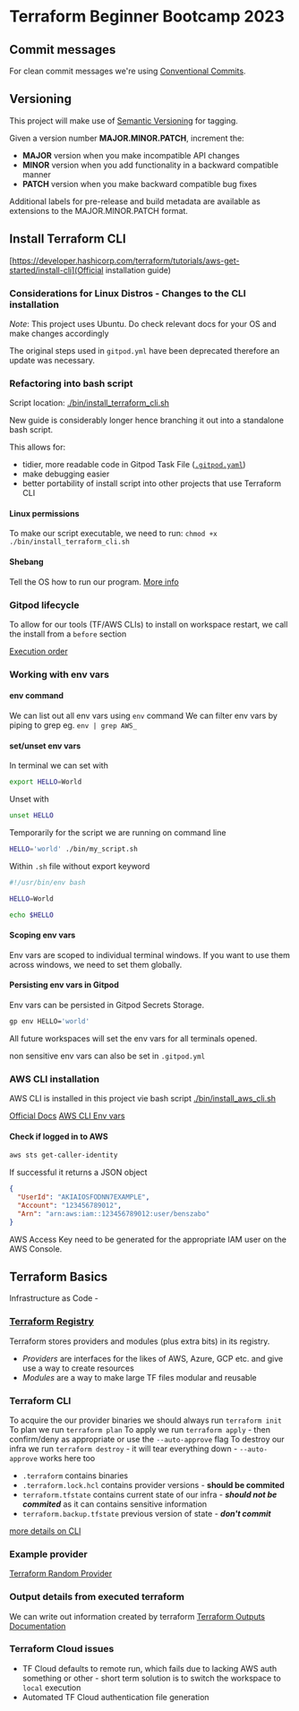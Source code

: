 # Terraform Beginner Bootcamp 2023

## Commit messages

For clean commit messages we're using [Conventional Commits](https://www.conventionalcommits.org/en/v1.0.0/).

## Versioning

This project will make use of [Semantic Versioning](semver.org) for tagging.

Given a version number **MAJOR.MINOR.PATCH**, increment the:

- **MAJOR** version when you make incompatible API changes
- **MINOR** version when you add functionality in a backward compatible manner
- **PATCH** version when you make backward compatible bug fixes

Additional labels for pre-release and build metadata are available as extensions to the MAJOR.MINOR.PATCH format.

## Install Terraform CLI

[https://developer.hashicorp.com/terraform/tutorials/aws-get-started/install-cli](Official installation guide)

### Considerations for Linux Distros - Changes to the CLI installation

_Note_: This project uses Ubuntu. Do check relevant docs for your OS and make changes accordingly

The original steps used in `gitpod.yml` have been deprecated therefore an update was necessary.

### Refactoring into bash script

Script location: [./bin/install_terraform_cli.sh](./bin/install_terraform_cli.sh)

New guide is considerably longer hence branching it out into a standalone bash script.

This allows for:

- tidier, more readable code in Gitpod Task File ([`.gitpod.yaml`](./.gitpod.yaml))
- make debugging easier
- better portability of install script into other projects that use Terraform CLI

#### Linux permissions

To make our script executable, we need to run: `chmod +x ./bin/install_terraform_cli.sh`

#### Shebang

Tell the OS how to run our program.
[More info](<https://en.wikipedia.org/wiki/Shebang_(Unix)>)

### Gitpod lifecycle

To allow for our tools (TF/AWS CLIs) to install on workspace restart, we call the install from a `before` section

[Execution order](https://www.gitpod.io/docs/configure/workspaces/tasks#execution-order)

### Working with env vars

#### env command

We can list out all env vars using `env` command
We can filter env vars by piping to grep eg. `env | grep AWS_`

#### set/unset env vars

In terminal we can set with

```sh
export HELLO=World
```

Unset with

```sh
unset HELLO
```

Temporarily for the script we are running on command line

```sh
HELLO='world' ./bin/my_script.sh
```

Within `.sh` file without export keyword

```sh
#!/usr/bin/env bash

HELLO=World

echo $HELLO
```

#### Scoping env vars

Env vars are scoped to individual terminal windows. If you want to use them across windows, we need to set them globally.

#### Persisting env vars in Gitpod

Env vars can be persisted in Gitpod Secrets Storage.

```sh
gp env HELLO='world'
```

All future workspaces will set the env vars for all terminals opened.

non sensitive env vars can also be set in `.gitpod.yml`

### AWS CLI installation

AWS CLI is installed in this project vie bash script [./bin/install_aws_cli.sh](./bin/install_aws_cli.sh.)

[Official Docs](https://docs.aws.amazon.com/cli/latest/userguide/getting-started-install.html)
[AWS CLI Env vars](https://docs.aws.amazon.com/cli/latest/userguide/cli-configure-envvars.html)

#### Check if logged in to AWS

```bash
aws sts get-caller-identity
```

If successful it returns a JSON object

```json
{
  "UserId": "AKIAIOSFODNN7EXAMPLE",
  "Account": "123456789012",
  "Arn": "arn:aws:iam::123456789012:user/benszabo"
}
```

AWS Access Key need to be generated for the appropriate IAM user on the AWS Console.

## Terraform Basics

Infrastructure as Code -

### [Terraform Registry](https://registry.terraform.io/)

Terraform stores providers and modules (plus extra bits) in its registry.

- _Providers_ are interfaces for the likes of AWS, Azure, GCP etc. and give use a way to create resources
- _Modules_ are a way to make large TF files modular and reusable

### Terraform CLI

To acquire the our provider binaries we should always run `terraform init`
To plan we run `terraform plan`
To apply we run `terraform apply` - then confirm/deny as appropriate or use the `--auto-approve` flag
To destroy our infra we run `terraform destroy` - it will tear everything down - `--auto-approve` works here too

- `.terraform` contains binaries
- `.terraform.lock.hcl` contains provider versions - **should be commited**
- `terraform.tfstate` contains current state of our infra - _**should not be commited**_ as it can contains sensitive information
- `terraform.backup.tfstate` previous version of state - _**don't commit**_

[more details on CLI](https://developer.hashicorp.com/terraform/cli/commands)

### Example provider

[Terraform Random Provider](https://registry.terraform.io/providers/hashicorp/random/latest/docs)

### Output details from executed terraform

We can write out information created by terraform
[Terraform Outputs Documentation](https://developer.hashicorp.com/terraform/language/values/outputs)

### Terraform Cloud issues

- TF Cloud defaults to remote run, which fails due to lacking AWS auth something or other - short term solution is to switch the workspace to `local` execution
- Automated TF Cloud authentication file generation
